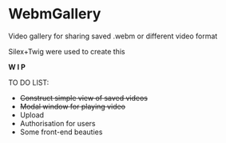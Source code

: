 # WebmGallery
Video gallery for sharing saved .webm or different video format

Silex+Twig were used to create this

__W I P__

TO DO LIST:
* ~~Construct simple view of saved videos~~
* ~~Modal window for playing video~~
* Upload
* Authorisation for users
* Some front-end beauties


